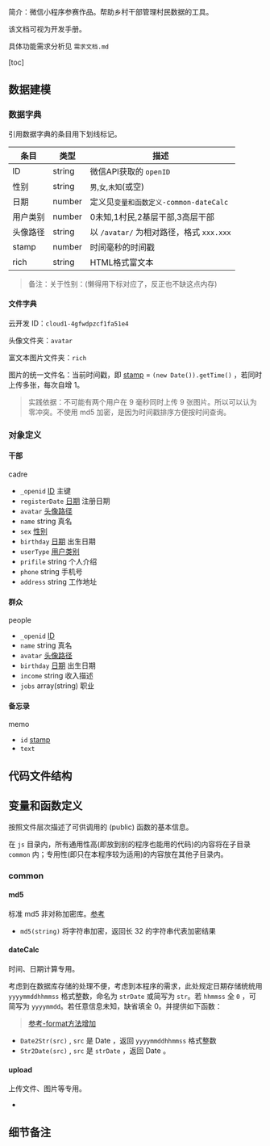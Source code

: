 简介：微信小程序参赛作品。帮助乡村干部管理村民数据的工具。

该文档可视为开发手册。

具体功能需求分析见 `需求文档.md`

[toc]



## 数据建模

### 数据字典

引用数据字典的条目用下划线标记。

| 条目     | 类型   | 描述                                     |
| -------- | ------ | ---------------------------------------- |
| ID       | string | 微信API获取的 `openID`                   |
| 性别     | string | `男`,`女`,`未知`(或空)                   |
| 日期     | number | 定义见`变量和函数定义-common-dateCalc`   |
| 用户类别 | number | 0未知,1村民,2基层干部,3高层干部          |
| 头像路径 | string | 以 `/avatar/` 为相对路径，格式 `xxx.xxx` |
| stamp    | number | 时间毫秒的时间戳                         |
| rich     | string | HTML格式富文本                           |

> 备注：关于性别：(懒得用下标对应了，反正也不缺这点内存) 



#### 文件字典

云开发 ID：`cloud1-4gfwdpzcf1fa51e4` 

头像文件夹：`avatar` 

富文本图片文件夹：`rich`



图片的统一文件名：当前时间戳，即 <u>stamp</u> = `(new Date()).getTime()` ，若同时上传多张，每次自增 1。

> 实践依据：不可能有两个用户在 9 毫秒同时上传 9 张图片。所以可以认为零冲突。不使用 md5 加密，是因为时间戳排序方便按时间查询。



### 对象定义

#### 干部

cadre

- `_openid` <u>ID</u> 主键
- `registerDate` <u>日期</u> 注册日期
- `avatar` <u>头像路径</u>
- `name` string 真名
- `sex` <u>性别</u> 
- `birthday` <u>日期</u> 出生日期 
- `userType` <u>用户类别</u>
- `prifile` string 个人介绍
- `phone` string 手机号
- `address` string 工作地址



#### 群众

people

- `_openid` <u>ID</u>
- `name` string 真名
- `avatar` <u>头像路径</u> 
- `birthday` <u>日期</u> 出生日期 
- `income` string 收入描述
- `jobs` array(string) 职业



#### 备忘录

memo

- `id` <u>stamp</u> 
- `text` 





## 代码文件结构



## 变量和函数定义

按照文件层次描述了可供调用的 (public) 函数的基本信息。

在 `js` 目录内，所有通用性高(即放到别的程序也能用的代码)的内容将在子目录 `common` 内；专用性(即只在本程序较为适用)的内容放在其他子目录内。

### common

#### md5

标准 md5 非对称加密库。[参考](https://www.cnblogs.com/kiko2014551511/p/11610943.html)

- `md5(string)` 将字符串加密，返回长 32 的字符串代表加密结果

#### dateCalc

时间、日期计算专用。

考虑到在数据库存储的处理不便，考虑到本程序的需求，此处规定日期存储统统用 `yyyymmddhhmmss` 格式整数，命名为 `strDate` 或简写为 `str`。若 `hhmmss` 全 `0` ，可简写为 `yyyymmdd`。若任意信息未知，缺省填全 $0$。并提供如下函数：

> [参考-format方法增加](https://wenku.baidu.com/view/9d645cfc6c1aff00bed5b9f3f90f76c661374ccc.html)

- `Date2Str(src)` , `src` 是 Date ，返回  `yyyymmddhhmmss` 格式整数
- `Str2Date(src)` , `src` 是 `strDate` ，返回 Date 。



#### upload

上传文件、图片等专用。

- 



## 细节备注

